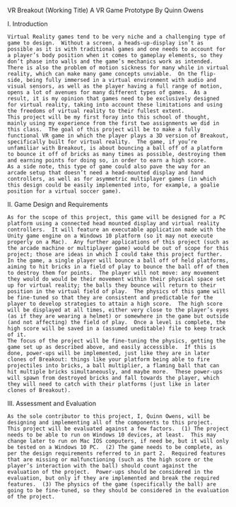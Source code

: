 VR Breakout (Working Title)
A VR Game Prototype By
Quinn Owens

I. Introduction

	Virtual Reality games tend to be very niche and a challenging type of game to design.  Without a screen, a heads-up-display isn’t as possible as it is with traditional games and one needs to account for a player’s body position when it comes to gameplay elements, so they don’t phase into walls and the game’s mechanics work as intended.  There is also the problem of motion sickness for many while in virtual reality, which can make many game concepts unviable.  On the flip-side, being fully immersed in a virtual environment with audio and visual sensors, as well as the player having a full range of motion, opens a lot of avenues for many different types of games.  As a result, it is my opinion that games need to be exclusively designed for virtual reality, taking into account these limitations and using the freedoms of virtual reality to their fullest extent.
	This project will be my first foray into this school of thought, mainly using my experience from the first two assignments we did in this class.  The goal of this project will be to make a fully functional VR game in which the player plays a 3D version of Breakout, specifically built for virtual reality.  The game, if you’re unfamiliar with Breakout, is about bouncing a ball off of a platform to bounce it off of bricks as many times as possible, destroying them and earning points for doing so, in order to earn a high score.
	As a side note, this type of game could also pave the way for an arcade setup that doesn’t need a head-mounted display and hand controllers, as well as for asymmetric multiplayer games (in which this design could be easily implemented into, for example, a goalie position for a virtual soccer game).

II. Game Design and Requirements

	As for the scope of this project, this game will be designed for a PC platform using a connected head mounted display and virtual reality controllers.  It will feature an executable application made with the Unity game engine on a Windows 10 platform (so it may not execute properly on a Mac).  Any further applications of this project (such as the arcade machine or multiplayer game) would be out of scope for this project; those are ideas in which I could take this project further.
	In the game, a single player will bounce a ball off of held platforms, aiming to hit bricks in a field of play to bounce the ball off of them to destroy them for points.  The player will not move: any movement they would do would be their movement within their physical space set up for virtual reality; the balls they bounce will return to their position in the virtual field of play.  The physics of this game will be fine-tuned so that they are consistent and predictable for the player to develop strategies to attain a high score.  The high score will be displayed at all times, either very close to the player’s eyes (as if they are wearing a helmet) or somewhere in the game but outside (and not affecting) the field of play.  Once a level is complete, the high score will be saved in a (assumed uneditable) file to keep track of it.
	The focus of the project will be fine-tuning the physics, getting the game set up as described above, and easily accessible.  If this is done, power-ups will be implemented, just like they are in later clones of Breakout: things like your platform being able to fire projectiles into bricks, a ball multiplier, a flaming ball that can hit multiple bricks simultaneously, and maybe more.  These power-ups will spawn from destroyed bricks and fall towards the player, which they will need to catch with their platforms (just like in later clones of Breakout).

III. Assessment and Evaluation

	As the sole contributor to this project, I, Quinn Owens, will be designing and implementing all of the components to this project.
	This project will be evaluated against a few factors.  (1) The project needs to be able to run on Windows 10 devices, at least.  This may change later to run on Mac IOS computers, if need be, but it will only be tested on a Windows 10 PC.  (2) The game needs to be complete, as per the design requirements referred to in part 2.  Required features that are missing or malfunctioning (such as the high score or the player’s interaction with the ball) should count against the evaluation of the project.  Power-ups should be considered in the evaluation, but only if they are implemented and break the required features.  (3) The physics of the game (specifically the ball) are going to be fine-tuned, so they should be considered in the evaluation of the project.
